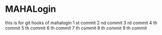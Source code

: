 # MAHALogin
this is for git hooks  of mahalogin
1 st commit
2 nd commit
3 rd commit
4 th commit
5 th commit
6 th commit
7 th commit
8 th commit
9 th commit
